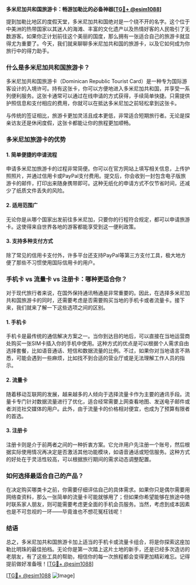 **多米尼加共和国旅游卡：畅游加勒比的必备神器[[TG💪+ @esim1088](https://t.me/s/esim1088)]**

提到加勒比地区的度假天堂，多米尼加共和国绝对是一个绕不开的名字。这个位于中美洲的热带国家以其迷人的海滩、丰富的文化遗产以及热情好客的人民吸引了无数游客。如果你正计划前往这个美丽的国度，那么拥有一张适合自己的旅游卡就显得尤为重要了。今天，我们就来聊聊多米尼加共和国的旅游卡，以及它如何成为你旅行中的得力助手。

### 什么是多米尼加共和国旅游卡？

多米尼加共和国旅游卡（Dominican Republic Tourist Card）是一种专为国际游客设计的入境许可。持有这张卡，你可以方便地进入多米尼加共和国，并享受一系列便利服务。这张卡通常可以通过在线申请的方式获得，手续简单快捷。只需提供护照信息和支付相应的费用，你就可以在抵达多米尼加之前轻松拿到这张卡。

与传统的签证相比，旅游卡更加灵活且成本更低，非常适合短期旅行者。无论是探亲访友还是休闲度假，这张卡都能让你的旅程更加顺畅。

### 多米尼加旅游卡的优势

#### 1. 简单便捷的申请流程
申请多米尼加旅游卡的过程非常简便。你可以在官方网站上填写相关信息，上传护照照片，并通过信用卡或PayPal支付费用。提交后，你会收到一封包含电子版旅游卡的邮件，打印出来随身携带即可。这种无纸化的申请方式不仅节省时间，还减少了纸质文件丢失的风险。

#### 2. 适用范围广
无论你是从哪个国家出发前往多米尼加，只要你的行程符合规定，都可以申请旅游卡。这使得来自世界各地的游客都能享受到这一便利政策。

#### 3. 支持多种支付方式
除了常见的信用卡支付外，许多平台还支持PayPal等第三方支付工具，极大地方便了那些不习惯使用国际信用卡的用户。

### 手机卡 vs 流量卡 vs 注册卡：哪种更适合你？

对于现代旅行者来说，在国外保持通讯畅通是非常重要的。因此，在选择多米尼加共和国旅游卡的同时，还需要考虑是否需要购买当地的手机卡或者流量卡。接下来，我们就来了解一下这些选项之间的区别。

#### 1. 手机卡
手机卡是最传统的通信解决方案之一。当你到达目的地后，可以直接在当地运营商处购买一张SIM卡插入你的手机中使用。这种方式的优点是可以根据个人需求自由选择套餐，比如语音通话、短信和数据流量的比例。不过，如果你对当地语言不熟悉，可能会遇到一些麻烦，比如找不到合适的营业厅或是无法理解工作人员的指示。

#### 2. 流量卡
随着移动互联网的发展，越来越多的人倾向于选择流量卡作为主要的通讯手段。流量卡专门针对数据流量进行了优化，适合经常需要上网查看地图、发送电子邮件或者浏览社交媒体的用户。此外，由于流量卡的价格相对便宜，也成为了预算有限者的首选。

#### 3. 注册卡
注册卡则是介于前两者之间的一种折衷方案。它允许用户先注册一个账号，然后根据实际使用情况再决定是否激活其他功能模块，如语音通话或短信服务。这种方式的好处在于灵活性较高，可以根据旅行期间的需求动态调整配置。

### 如何选择最适合自己的产品？

在决定购买哪类卡之前，你需要仔细评估自己的具体需求。如果你只是偶尔需要用网络查资料，那么一张简单的流量卡可能就够用了；但如果你希望能够在旅途中随时联系家人朋友，则可能需要考虑更全面的手机会员服务。当然，考虑到成本因素也是不可忽视的一环——毕竟谁也不想花冤枉钱呢！

### 结语

总之，多米尼加共和国旅游卡加上适当的手机卡或流量卡组合，将是你探索这座加勒比明珠的最佳拍档。无论你是第一次踏上这片土地的新手，还是已经多次造访的老朋友，有了这些工具的帮助，相信你的每一次旅程都会变得更加精彩难忘。记得提前做好准备哦！[[TG💪+ @esim1088](https://t.me/s/esim1088)] 

[[TG💪+ @esim1088](https://t.me/s/esim1088) ![Image](https://i.postimg.cc/4NQfJmqS/Snipaste-2025-05-13-00-14-12.png)]